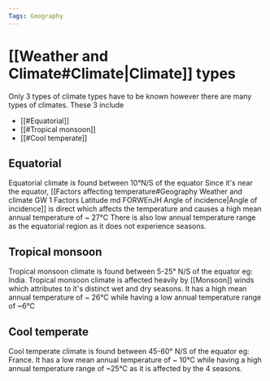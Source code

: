 ```yaml
---
Tags: Geography
---
```

# [[Weather and Climate#Climate|Climate]] types
Only 3 types of climate types have to be known however there are many types of climates.
These 3 include
- [[#Equatorial]]
- [[#Tropical monsoon]]
- [[#Cool temperate]]

## Equatorial
Equatorial climate is found between 10°N/S of the equator
Since it's near the equator, [[Factors affecting temperature#Geography Weather and climate GW 1 Factors Latitude md FORWEnJH Angle of incidence|Angle of incidence]] is direct which affects the temperature and causes a high mean annual temperature of ~ 27℃
There is also low annual temperature range as the equatorial region as it does not experience seasons.
## Tropical monsoon
Tropical monsoon climate is found between 5-25° N/S of the equator eg: India.
Tropical monsoon climate is affected heavily by [[Monsoon]] winds which attributes to it's distinct wet and dry seasons.
It has a high mean annual temperature of ~ 26℃ while having a low annual temperature range of ~6℃
## Cool temperate
Cool temperate climate is found between 45-60° N/S of the equator eg: France.
It has a low mean annual temperature of ~ 10℃ while having a high annual temperature range of ~25℃ as it is affected by the 4 seasons.